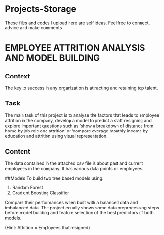 # Projects-Storage
These files and codes I upload here are self ideas. Feel free to connect, advice and make comments

# EMPLOYEE ATTRITION ANALYSIS AND MODEL BUILDING

## Context
The key to success in any organization is attracting and retaining top talent. 

## Task
The main task of this project is to analyse the factors that leads to employee attrition in the company, develop a model to predict a staff resigning and explore important questions such as ‘show a breakdown of distance from home by job role and attrition’ or ‘compare average monthly income by education and attrition using visual representation.

## Content
The  data contained in the attached csv file is about past and current employees in the company. It has various data points on employees.

##Models
To build two tree based models using:

1. Random Forest
2. Gradient Boosting Classifier

Compare their performances when built with a balanced data and imbalanced data. The project equally shows some data preprocessing steps before model building and feature selection of the best predictors of both models.

(Hint:  Attrition  = Employees that resigned)

